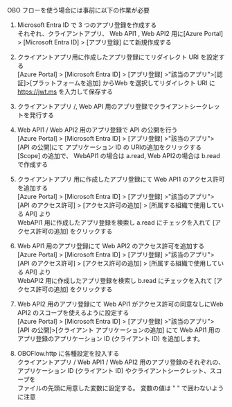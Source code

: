 OBO フローを使う場合には事前に以下の作業が必要
1. Microsoft Entra ID で 3 つのアプリ登録を作成する<br/>
それぞれ、クライアントアプリ、 Web API1 , Web API2 用に[Azure Portal] > [Microsoft Entra ID] > [アプリ登録] にて新規作成する<br/>

1. クライアントアプリ用に作成したアプリ登録にてリダイレクト URI を設定する<br/>
[Azure Portal] > [Microsoft Entra ID] > [アプリ登録] >"該当のアプリ">[認証]>[プラットフォームを追加] からWeb を選択してリダイレクト URI に https://jwt.ms を入力して保存する<br/>

1. クライアントアプリ /, Web API 用のアプリ登録でクライアントシークレットを発行する<br/>
   
1. Web API1 / Web API2 用のアプリ登録で API の公開を行う<br/>
[Azure Portal] > [Microsoft Entra ID] > [アプリ登録] >"該当のアプリ">[API の公開]にて
アプリケーション ID の URIの追加をクリックする<br/>
[Scope] の追加で、  WebAPI1 の場合は a.read, Web API2の場合は b.read で作成する<br/>

1. クライアントアプリ 用に作成したアプリ登録にて Web API1 のアクセス許可を追加する <br/>
[Azure Portal] > [Microsoft Entra ID] > [アプリ登録] >"該当のアプリ"> [API のアクセス許可] > [アクセス許可の追加] > [所属する組織で使用している API] より<br/>
WebAPI1 用に作成したアプリ登録を検索し a.read にチェックを入れて [アクセス許可の追加] をクリックする<br/>

1. Web API1 用のアプリ登録にて Web API2 のアクセス許可を追加する <br/>
[Azure Portal] > [Microsoft Entra ID] > [アプリ登録] >"該当のアプリ"> [API のアクセス許可] > [アクセス許可の追加] > [所属する組織で使用している API] より<br/>
WebAPI2 用に作成したアプリ登録を検索し b.read にチェックを入れて [アクセス許可の追加] をクリックする<br/>

1. Web API2 用のアプリ登録にて Web API1 がアクセス許可の同意なしにWeb API2 のスコープを使えるように設定する<br/>
[Azure Portal] > [Microsoft Entra ID] > [アプリ登録] >"該当のアプリ">[API の公開]>[クライアント アプリケーションの追加] にて Web API1 用のアプリ登録のアプリケーション ID (クライアント ID) を追加します。<br/>

1. OBOFlow.http に各種設定を投入する<br/>
クライアントアプリ / Web API1 / Web API2 用のアプリ登録のそれぞれの、アプリケーション ID (クライアント ID) やクライアントシークレット、スコープを<br/>
ファイルの先頭に用意した変数に設定する。 変数の値は " " で囲わないように注意

